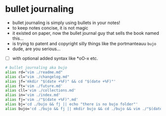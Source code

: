 # bullet journaling

- bullet journaling is simply using bullets in your notes!
- to keep notes concise, it is not magic
- it existed on paper, now the bullet journal guy that sells the book named this...
- is trying to patent and copyright silly things like the portmanteauu `bujo`
- dude, are you serious...
- [ ] with optional added syntax like *oO-x etc.

```sh
# bullet journaling aka bujo
alias rd="vim ./readme.md"
alias cl="vim ./changelog.md"
alias jf='mkdir "$(date +%F)" && cd "$(date +%F)"'
alias ft='vim ./future.md'
alias cll='vim ./collections.md'
alias in='vim ./index.md'
alias fj='vim ./"$(date +%F)".md'
alias bj='cd ./bujo && fj || echo "there is no bujo folder"'
alias bujo='cd ./bujo && fj || mkdir bujo && cd ./bujo && vim ./"$(date +%F)".md'
```
